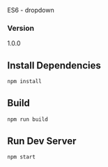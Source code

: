 ES6 - dropdown
### Version
1.0.0

## Install Dependencies
```bash
npm install
```

## Build
```bash
npm run build
```

## Run Dev Server
```bash
npm start
```